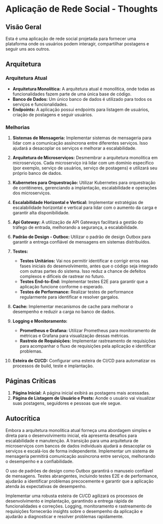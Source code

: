 # Aplicação de Rede Social - Thoughts

## Visão Geral

Esta é uma aplicação de rede social projetada para fornecer uma plataforma onde os usuários podem interagir, compartilhar postagens e seguir uns aos outros. 

## Arquitetura

### Arquitetura Atual

- **Arquitetura Monolítica:** A arquitetura atual é monolítica, onde todas as funcionalidades fazem parte de uma única base de código.
- **Banco de Dados:** Um único banco de dados é utilizado para todos os serviços e funcionalidades.
- **Endpoints:** A aplicação possui endpoints para listagem de usuários, criação de postagens e seguir usuários.

### Melhorias

1. **Sistemas de Mensageria:** Implementar sistemas de mensageria para lidar com a comunicação assíncrona entre diferentes serviços. Isso ajudará a desacoplar os serviços e melhorar a escalabilidade.
   
2. **Arquitetura de Microserviços:** Desmembrar a arquitetura monolítica em microserviços. Cada microserviço irá lidar com um domínio específico (por exemplo, serviço de usuários, serviço de postagens) e utilizará seu próprio banco de dados.
   
3. **Kubernetes para Orquestração:** Utilizar Kubernetes para orquestração de contêineres, gerenciando a implantação, escalabilidade e operações dos microserviços.

4. **Escalabilidade Horizontal e Vertical:** Implementar estratégias de escalabilidade horizontal e vertical para lidar com o aumento da carga e garantir alta disponibilidade.

5. **Api Gateway:** A utilização de API Gateways facilitará a gestão do tráfego de entrada, melhorando a segurança, a escalabilidade.

6. **Padrão de Design - Outbox:** Utilizar o padrão de design Outbox para garantir a entrega confiável de mensagens em sistemas distribuídos.

7. **Testes:** 
    - **Testes Unitários:** Vai nos permitir identificar e corrigir erros nas fases iniciais do desenvolvimento, antes que o código seja integrado com outras partes do sistema. Isso reduz a chance de defeitos complexos e difíceis de rastrear no futuro.
    - **Testes End-to-End:** Implementar testes E2E para garantir que a aplicação funcione conforme o esperado.
    - **Testes de Performance:** Realizar testes de performance regularmente para identificar e resolver gargalos.

8. **Cache:** Implementar mecanismos de cache para melhorar o desempenho e reduzir a carga no banco de dados.

9. **Logging e Monitoramento:**
    - **Prometheus e Grafana:** Utilizar Prometheus para monitoramento de métricas e Grafana para visualização dessas métricas.
    - **Rastreio de Requisições:** Implementar rastreamento de requisições para acompanhar o fluxo de requisições pela aplicação e identificar problemas.

10. **Esteira de CI/CD:** Configurar uma esteira de CI/CD para automatizar os processos de build, teste e implantação.

## Páginas Críticas

1. **Página Inicial:** A página inicial exibirá as postagens mais acessadas.
2. **Página de Listagem de Usuário e Posts:** Aonde o usuário vai visualizar suas postagens, seguidores e pessoas que ele segue.



## Autocrítica

Embora a arquitetura monolítica atual forneça uma abordagem simples e direta para o desenvolvimento inicial, ela apresenta desafios para escalabilidade e manutenção. A transição para uma arquitetura de microserviços com bancos de dados individuais ajudará a desacoplar os serviços e escalá-los de forma independente. Implementar um sistema de mensageria permitirá comunicação assíncrona entre serviços, melhorando o desempenho e a confiabilidade.

O uso de padrões de design como Outbox garantirá o manuseio confiável de mensagens. Testes abrangentes, incluindo testes E2E e de performance, ajudarão a identificar problemas precocemente e garantir que a aplicação atenda às expectativas de desempenho.

Implementar uma robusta esteira de CI/CD agilizará os processos de desenvolvimento e implantação, garantindo a entrega rápida de funcionalidades e correções. Logging, monitoramento e rastreamento de requisições fornecerão insights sobre o desempenho da aplicação e ajudarão a diagnosticar e resolver problemas rapidamente.
